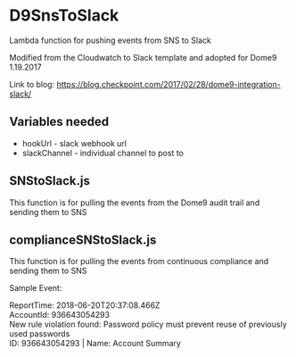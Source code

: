 # D9SnsToSlack
Lambda function for pushing events from SNS to Slack

Modified from the Cloudwatch to Slack template and adopted for Dome9  1.19.2017

Link to blog: https://blog.checkpoint.com/2017/02/28/dome9-integration-slack/

## Variables needed
- hookUrl - slack webhook url
- slackChannel - individual channel to post to


## SNStoSlack.js
This function is for pulling the events from the Dome9 audit trail and sending them to SNS

## complianceSNStoSlack.js
This function is for pulling the events from continuous compliance and sending them to SNS

Sample Event:  

ReportTime: 2018-06-20T20:37:08.466Z  
AccountId: 936643054293  
New rule violation found: Password policy must prevent reuse of previously used passwords  
ID: 936643054293 | Name: Account Summary  
